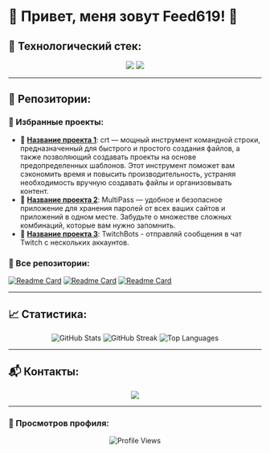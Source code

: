 # 🌟 Привет, меня зовут Feed619! 👋

## 🔧 Технологический стек:

<div align="center">
  <img src="https://img.shields.io/badge/-HTML5-E34F26?style=flat-square&logo=c++&logoColor=white" />
  <img src="https://img.shields.io/badge/-Python-3776AB?style=flat-square&logo=python&logoColor=white" />
</div>

---

## 🚀 Репозитории:

### 🌟 Избранные проекты:
- 🔹 [**Название проекта 1**](https://github.com/feed619/crtfiles): crt — мощный инструмент командной строки, предназначенный для быстрого и простого создания файлов, а также позволяющий создавать проекты на основе предопределенных шаблонов. Этот инструмент поможет вам сэкономить время и повысить производительность, устраняя необходимость вручную создавать файлы и организовывать контент.
- 🔹 [**Название проекта 2**](https://github.com/feed619/MultiPass): MultiPass — удобное и безопасное приложение для хранения паролей от всех ваших сайтов и приложений в одном месте. Забудьте о множестве сложных комбинаций, которые вам нужно запомнить.
- 🔹 [**Название проекта 3**](https://github.com/feed619/TwitchBots): TwitchBots - отправляй сообщения в чат Twitch с нескольких аккаунтов.

### 📂 Все репозитории:
[![Readme Card](https://github-readme-stats.vercel.app/api/pin/?username=feed619&repo=https://github.com/feed619/crtfiles&theme=dark)](https://github.com/feed619/crtfiles)
[![Readme Card](https://github-readme-stats.vercel.app/api/pin/?username=feed619&repo=https://github.com/feed619/MultiPass&theme=dark)](https://github.com/feed619/MultiPass)
[![Readme Card](https://github-readme-stats.vercel.app/api/pin/?username=feed619&repo=https://github.com/feed619/TwitchBots&theme=dark)](https://github.com/feed619/TwitchBots)

---

## 📈 Статистика:

<div align="center">
  <img src="https://github-readme-stats.vercel.app/api?username=feed619&show_icons=true&theme=dark" alt="GitHub Stats" />
  <img src="https://github-readme-streak-stats.herokuapp.com/?user=feed619&theme=dark" alt="GitHub Streak" />
  <img src="https://github-readme-stats.vercel.app/api/top-langs/?username=feed619&layout=compact&theme=dark" alt="Top Languages" />
</div>

---

## 📬 Контакты:

<div align="center">
  <a href="https://t.me/feed619">
    <img src="https://img.shields.io/badge/Telegram-blue?style=for-the-badge&logo=telegram&logoColor=white" />
  </a>
</div>

---

### 👀 Просмотров профиля:

<p align="center">
  <img src="https://komarev.com/ghpvc/?username=feed619&style=for-the-badge&color=brightgreen" alt="Profile Views" />
</p>

